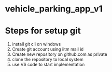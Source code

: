 # vehicle_parking_app_v1
# Steps for setup git
1) install git cli on windows
2) Create git account using iitm mail id
3) Create new repository on github.com as private
4) clone the repository to local system
5) use VS code to start implementation
